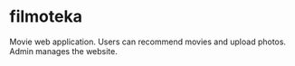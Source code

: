 # filmoteka
Movie web application. Users can recommend movies and upload photos. Admin manages the website.
